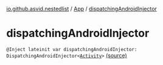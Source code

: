[io.github.asvid.nestedlist](../index.md) / [App](index.md) / [dispatchingAndroidInjector](./dispatching-android-injector.md)

# dispatchingAndroidInjector

`@Inject lateinit var dispatchingAndroidInjector: DispatchingAndroidInjector<`[`Activity`](https://developer.android.com/reference/android/app/Activity.html)`>` [(source)](https://github.com/asvid/NestedList/tree/master/app/src/main/java/io/github/asvid/nestedlist/App.kt#L17)